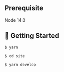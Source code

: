 ## **Prerequisite**

Node 14.0

## **🚀 Getting Started**

```
$ yarn

$ cd site

$ yarn develop
```
